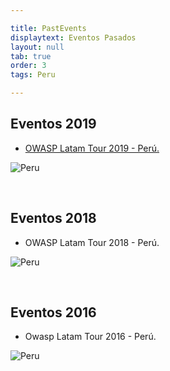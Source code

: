 ```yaml
---

title: PastEvents
displaytext: Eventos Pasados
layout: null
tab: true
order: 3
tags: Peru

---
```



## Eventos 2019

* [OWASP Latam Tour 2019 - Perú.](https://twitter.com/OWASP_Peru/status/1127392848196788224)

![Peru](https://pbs.twimg.com/profile_banners/322443324/1555721486/1500x500)

<br>

## Eventos 2018

* OWASP Latam Tour 2018 - Perú.

![Peru](https://pbs.twimg.com/media/DaCL4SXX4AAXmmz?format=jpg&name=900x900)

<br>

## Eventos 2016

* Owasp Latam Tour 2016 - Perú.

![Peru](https://pbs.twimg.com/media/CfYdRllWsAAELe4?format=jpg&name=medium)

